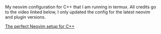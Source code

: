My neovim configuration for C++ that I am running in termux. All credits go to the video linked below, I only updated the config for the latest neovim and plugin versions.

[The perfect Neovim setup for C++](www.youtube.com/watch?v=lsFoZIg-oDs)
